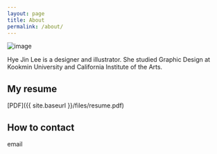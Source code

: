 ```yaml
---
layout: page
title: About
permalink: /about/
---
```


![image](http://goyanginfd.or.kr/ie/board/Dat_outphoto/upimg/1148639443.jpg)

Hye Jin Lee is a designer and illustrator. She studied Graphic Design at Kookmin University and California Institute of the Arts.

## My resume
[PDF]({{ site.baseurl }}/files/resume.pdf)

## How to contact
email
